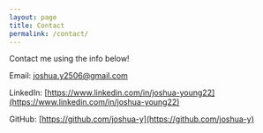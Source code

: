 ```yaml
---
layout: page
title: Contact
permalink: /contact/
---
```


Contact me using the info below!

Email: [joshua.y2506@gmail.com](mailto:joshua.y2506@gmail.com)

LinkedIn: [https://www.linkedin.com/in/joshua-young22](https://www.linkedin.com/in/joshua-young22)

GitHub: [https://github.com/joshua-y](https://github.com/joshua-y)
